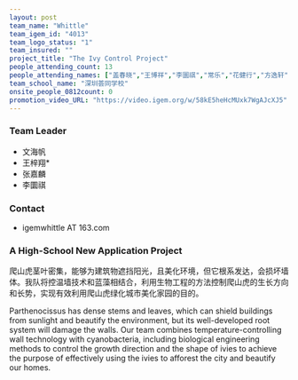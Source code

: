 ```yaml
---
layout: post
team_name: "Whittle"
team_igem_id: "4013"
team_logo_status: "1"
team_insured: ""
project_title: "The Ivy Control Project"
people_attending_count: 13
people_attending_names: ["盖春晓","王博祥","李圜祺","常乐","花健行","方逸轩","陈晓盈","刘睿滨","张嘉麟","付悦嘉","蔡可儿","文海帆","高晏"]
team_school_name: "深圳荟同学校"
onsite_people_0812count: 0
promotion_video_URL: "https://video.igem.org/w/58kE5heHcMUxk7WgAJcXJ5"
---
```



### Team Leader
* 文海帆
* 王梓翔*
* 张嘉麟
* 李圜祺

### Contact
* igemwhittle AT 163.com

### A High-School New Application Project

爬山虎茎叶密集，能够为建筑物遮挡阳光，且美化环境，但它根系发达，会损坏墙体。我队将控温墙技术和蓝藻相结合，利用生物工程的方法控制爬山虎的生长方向和长势，实现有效利用爬山虎绿化城市美化家园的目的。

Parthenocissus has dense stems and leaves, which can shield buildings from sunlight and beautify the environment, but its well-developed root system will damage the walls. Our team combines temperature-controlling wall technology with cyanobacteria, including biological engineering methods to control the growth direction and the shape of ivies to achieve the purpose of effectively using the ivies to afforest the city and beautify our homes.

